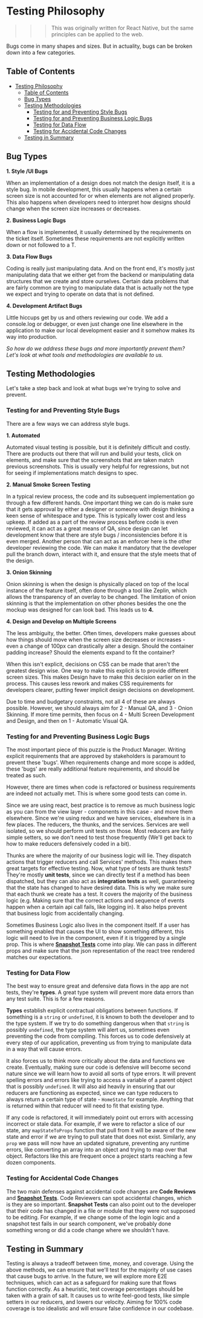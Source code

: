 # Testing Philosophy

>>> This was originally written for React Native, but the same principles can be applied to the web.

Bugs come in many shapes and sizes. But in actuality, bugs can be broken down into a few categories.

## Table of Contents

- [Testing Philosophy](#Testing-Philosophy)
  - [Table of Contents](#Table-of-Contents)
  - [Bug Types](#Bug-Types)
  - [Testing Methodologies](#Testing-Methodologies)
    - [Testing for and Preventing Style Bugs](#Testing-for-and-Preventing-Style-Bugs)
    - [Testing for and Preventing Business Logic Bugs](#Testing-for-and-Preventing-Business-Logic-Bugs)
    - [Testing for Data Flow](#Testing-for-Data-Flow)
    - [Testing for Accidental Code Changes](#Testing-for-Accidental-Code-Changes)
  - [Testing in Summary](#Testing-in-Summary)

<a name="bug-types"></a>

## Bug Types

**1. Style /UI Bugs**

When an implementation of a design does not match the design itself, it is a style bug. In mobile development, this usually happens when a certain screen size is not accounted for or when elements are not aligned properly. This also happens when developers need to interpret how designs should change when the screen size increases or decreases.

**2. Business Logic Bugs**

When a flow is implemented, it usually determined by the requirements on the ticket itself. Sometimes these requirements are not explicitly written down or not followed to a T.

**3. Data Flow Bugs**

Coding is really just manipulating data. And on the front end, it's mostly just manipulating data that we either get from the backend or manipulating data structures that we create and store ourselves. Certain data problems that are fairly common are trying to manipulate data that is actually not the type we expect and trying to operate on data that is not defined.

**4. Development Artifact Bugs**

Little hiccups get by us and others reviewing our code. We add a console.log or debugger, or even just change one line elsewhere in the application to make our local development easier and it somehow makes its way into production.

_So how do we address these bugs and more importantly prevent them? Let's look at what tools and methodologies are available to us._

<a name="testing-methodologies"></a>

## Testing Methodologies

Let's take a step back and look at what bugs we're trying to solve and prevent.

<a name="testing-for-style-bugs"></a>

### Testing for and Preventing Style Bugs

There are a few ways we can address style bugs.

**1. Automated**

Automated visual testing is possible, but it is definitely difficult and costly. There are products out there that will run and build your tests, click on elements, and make sure that the screenshots that are taken match previous screenshots. This is usually very helpful for regressions, but not for seeing if implementations match designs to spec.

**2. Manual Smoke Screen Testing**

In a typical review process, the code and its subsequent implementation go through a few different hands. One important thing we can do is make sure that it gets approval by either a designer or someone with design thinking a keen sense of whitespace and type. This is typically lower cost and less upkeep. If added as a part of the review process before code is even reviewed, it can act as a great means of QA, since design can let development know that there are style bugs / inconsistencies before it is even merged. Another person that can act as an enforcer here is the other developer reviewing the code. We can make it mandatory that the developer pull the branch down, interact with it, and ensure that the style meets that of the design.

**3. Onion Skinning**

Onion skinning is when the design is physically placed on top of the local instance of the feature itself, often done through a tool like Zeplin, which allows the transparency of an overlay to be changed. The limitation of onion skinning is that the implementation on other phones besides the one the mockup was designed for can look bad. This leads us to **4.**

**4. Design and Develop on Multiple Screens**

The less ambiguity, the better. Often times, developers make guesses about how things should move when the screen size decreases or increases - even a change of 100px can drastically alter a design. Should the container padding increase? Should the elements expand to fit the container?

When this isn't explicit, decisions on CSS can be made that aren't the greatest design wise. One way to make this explicit is to provide different screen sizes. This makes Design have to make this decision earlier on in the process. This causes less rework and makes CSS requirements for developers clearer, putting fewer implicit design decisions on development.

Due to time and budgetary constraints, not all 4 of these are always possible. However, we should always aim for 2 - Manual QA, and 3 - Onion Skinning. If more time permits, then focus on 4 - Multi Screen Development and Design, and then on 1 - Automatic Visual QA.

<a name="testing-for-business-requirements"></a>

### Testing for and Preventing Business Logic Bugs

The most important piece of this puzzle is the Product Manager. Writing explicit requirements that are approved by stakeholders is paramount to prevent these 'bugs'. When requirements change and more scope is added, these 'bugs' are really additional feature requirements, and should be treated as such.

However, there are times when code is refactored or business requirements are indeed not actually met. This is where some good tests can come in.

Since we are using react, best practice is to remove as much business logic as you can from the view layer - components in this case - and move them elsewhere. Since we're using redux and we have services, elsewhere is in a few places. The reducers, the thunks, and the services. Services are well isolated, so we should perform unit tests on those. Most reducers are fairly simple setters, so we don't need to test those frequently (We'll get back to how to make reducers defensively coded in a bit).

Thunks are where the majority of our business logic will lie. They dispatch actions that trigger reducers and call Services' methods. This makes them great targets for effective testing. Now, what type of tests are thunk tests? They're mostly **unit tests**, since we can directly test if a method has been dispatched, but they can also act as **integration tests** as well, guaranteeing that the state has changed to have desired data. This is why we make sure that each thunk we create has a test. It covers the majority of the business logic (e.g. Making sure that the correct actions and sequence of events happen when a certain api call fails, like logging in). It also helps prevent that business logic from accidentally changing.

Sometimes Business Logic also lives in the component itself. If a user has something enabled that causes the UI to show something different, this logic will need to live in the component, even if it is triggered by a single prop. This is where [**Snapshot Tests**](https://jestjs.io/docs/en/snapshot-testing) come into play. We can pass in different props and make sure that the json representation of the react tree rendered matches our expectations.

<a name="testing-for-data-flow"></a>

### Testing for Data Flow

The best way to ensure great and defensive data flows in the app are not tests, they're **types**. A great type system will prevent more data errors than any test suite. This is for a few reasons.

**Types** establish explicit contractual obligations between functions. If something is a `string` or `undefined`, it is known to both the developer and to the type system. If we try to do something dangerous when that `string` is possibly `undefined`, the type system will alert us, sometimes even preventing the code from compiling. This forces us to code defensively at every step of our application, preventing us from trying to manipulate data in a way that will cause errors.

It also forces us to think more critically about the data and functions we create. Eventually, making sure our code is defensive will become second nature since we will learn how to avoid all sorts of type errors. It will prevent spelling errors and errors like trying to access a variable of a parent object that is possibly `undefined`. It will also aid heavily in ensuring that our reducers are functioning as expected, since we can type reducers to always return a certain type of state - `HomeState` for example. Anything that is returned within that reducer will need to fit that existing type.

If any code is refactored, it will immediately point out errors with accessing incorrect or stale data. For example, if we were to refactor a slice of our state, any `mapStateToProps` function that pull from it will be aware of the new state and error if we are trying to pull state that does not exist. Similarly, any `prop` we pass will now have an updated signature, preventing any runtime errors, like converting an array into an object and trying to map over that object. Refactors like this are frequent once a project starts reaching a few dozen components.

<a name="testing-for-accidental-code-changes"></a>

### Testing for Accidental Code Changes

The two main defenses against accidental code changes are **Code Reviews** and [**Snapshot Tests**](https://jestjs.io/docs/en/snapshot-testing). Code Reviewers can spot accidental changes, which is they are so important. **Snapshot Tests** can also point out to the developer that their code has changed in a file or module that they were not supposed to be editing. For example, if we change some of the login logic and a snapshot test fails in our search component, we've probably done something wrong or did a code change where we shouldn't have.

<a name="testing-in-summary"></a>

## Testing in Summary

Testing is always a tradeoff between time, money, and coverage. Using the above methods, we can ensure that we'll test for the majority of use cases that cause bugs to arrive. In the future, we will explore more E2E techniques, which can act as a safeguard for making sure that flows function correctly. As a heuristic, test coverage percentages should be taken with a grain of salt. It causes us to write feel-good tests, like simple setters in our reducers, and lowers our velocity. Aiming for 100% code coverage is too idealistic and will ensure false confidence in our codebase.
